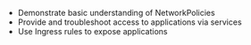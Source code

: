 * Demonstrate basic understanding of NetworkPolicies
* Provide and troubleshoot access to applications via services
* Use Ingress rules to expose applications